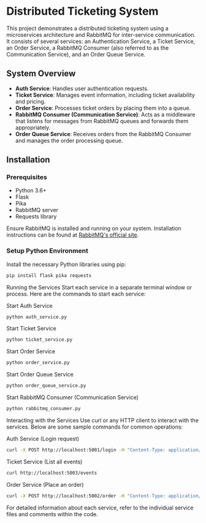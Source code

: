 # Distributed Ticketing System

This project demonstrates a distributed ticketing system using a microservices architecture and RabbitMQ for inter-service communication. It consists of several services: an Authentication Service, a Ticket Service, an Order Service, a RabbitMQ Consumer (also referred to as the Communication Service), and an Order Queue Service.

## System Overview

- **Auth Service**: Handles user authentication requests.
- **Ticket Service**: Manages event information, including ticket availability and pricing.
- **Order Service**: Processes ticket orders by placing them into a queue.
- **RabbitMQ Consumer (Communication Service)**: Acts as a middleware that listens for messages from RabbitMQ queues and forwards them appropriately.
- **Order Queue Service**: Receives orders from the RabbitMQ Consumer and manages the order processing queue.

## Installation

### Prerequisites

- Python 3.6+
- Flask
- Pika
- RabbitMQ server
- Requests library

Ensure RabbitMQ is installed and running on your system. Installation instructions can be found at [RabbitMQ's official site](https://www.rabbitmq.com/download.html).

### Setup Python Environment

Install the necessary Python libraries using pip:

```sh
pip install flask pika requests
```

Running the Services
Start each service in a separate terminal window or process. Here are the commands to start each service:

Start Auth Service
```sh
python auth_service.py
```

Start Ticket Service
```sh
python ticket_service.py
```

Start Order Service
```sh
python order_service.py
```

Start Order Queue Service
```sh
python order_queue_service.py
```

Start RabbitMQ Consumer (Communication Service)
```sh
python rabbitmq_consumer.py
```

Interacting with the Services
Use curl or any HTTP client to interact with the services. Below are some sample commands for common operations:

Auth Service (Login request)
```sh
curl -X POST http://localhost:5001/login -H "Content-Type: application/json" -d '{"username":"admin", "password":"password"}'
```

Ticket Service (List all events)
```sh
curl http://localhost:5003/events
```

Order Service (Place an order)
```sh
curl -X POST http://localhost:5002/order -H "Content-Type: application/json" -d '{"order_id": "12345", "event_id": "event1", "quantity": 2}'
```

For detailed information about each service, refer to the individual service files and comments within the code.
